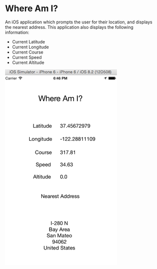 # Where Am I?

An iOS application which prompts the user for their location, and displays the nearest address. This application also displays the following information:

* Current Latitude
* Current Longitude
* Current Course
* Current Speed
* Current Altitude

![Where Am I?](where.png)